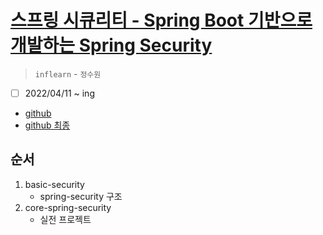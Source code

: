 # [스프링 시큐리티 - Spring Boot 기반으로 개발하는 Spring Security](https://www.inflearn.com/course/%EC%BD%94%EC%96%B4-%EC%8A%A4%ED%94%84%EB%A7%81-%EC%8B%9C%ED%81%90%EB%A6%AC%ED%8B%B0/dashboard)

> `inflearn` - `정수원`

- [ ] 2022/04/11 ~ ing

- [github](https://github.com/onjsdnjs/corespringsecurity)
- [github 최종](https://github.com/onjsdnjs/corespringsecurityfinal)

## 순서

1. basic-security
   - spring-security 구조
2. core-spring-security
   - 실전 프로젝트
